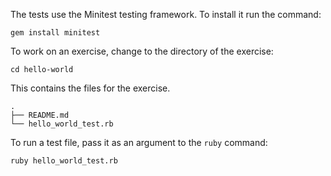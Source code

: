 The tests use the Minitest testing framework. To install it run the command:

    gem install minitest

To work on an exercise, change to the directory of the exercise:

    cd hello-world

This contains the files for the exercise.

    .
    ├── README.md
    └── hello_world_test.rb

To run a test file, pass it as an argument to the `ruby` command:

    ruby hello_world_test.rb
